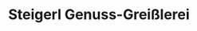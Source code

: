 ---
title: "Steigerl Genuss-Greißlerei"
url: /gleisdorf/steigerl-genuss-greisslerei/
shop: Dorfladen
---